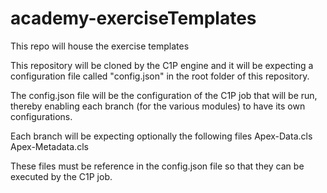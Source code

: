 # academy-exerciseTemplates
This repo will house the exercise templates

This repository will be cloned by the C1P engine and it will be expecting a configuration file called
"config.json" in the root folder of this repository.

The config.json file will be the configuration of the C1P job that will be run, thereby enabling each branch (for the various modules) to have its own configurations.

Each branch will be expecting optionally the following files
Apex-Data.cls
Apex-Metadata.cls

These files must be reference in the config.json file so that they can be executed by the C1P job.
